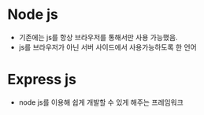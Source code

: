 # Node js
- 기존에는 js를 항상 브라우저를 통해서만 사용 가능했음.
- js를 브라우저가 아닌 서버 사이드에서 사용가능하도록 한 언어

# Express js
- node js를 이용해 쉽게 개발할 수 있게 해주는 프레임워크
